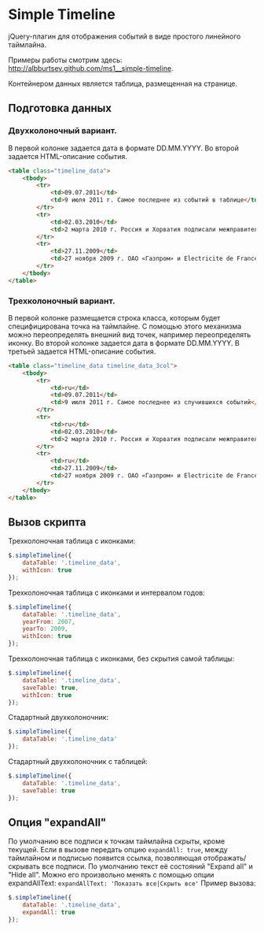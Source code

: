 # Simple Timeline

jQuery-плагин для отображения событий в виде простого линейного таймлайна.

Примеры работы смотрим здесь: http://albburtsev.github.com/ms1__simple-timeline.

Контейнером данных является таблица, размещенная на странице.

## Подготовка данных

### Двухколоночный вариант.
В первой колонке задается дата в формате DD.MM.YYYY.
Во второй задается HTML-описание события.

```html
<table class="timeline_data">
	<tbody>
		<tr>
			<td>09.07.2011</td>
			<td>9 июля 2011 г. Самое последнее из событий в таблице</td>
		</tr>
		<tr>
			<td>02.03.2010</td>
			<td>2 марта 2010 г. Россия и Хорватия подписали межправительственное соглашение, предусматривающее присоединение Хорватии к проекту «Южный поток». <a href="#">Пресс-релиз</a></td>
		</tr>
		<tr>
			<td>27.11.2009</td>
			<td>27 ноября 2009 г. ОАО «Газпром» и Electricite de France (EDF) подписали Меморандум о взаимопонимании, предусматривающий возможность вхождения EDF в проект строительства морского участка газопровода «Южный поток». <a href="#">Пресс-релиз</a></td>
		</tr>
	</tbody>
</table>
```

### Трехколоночный вариант.
В первой колонке размещается строка класса, которым будет специфицирована точка на таймлайне. С помощью этого механизма можно переопределять внешний вид точек, например переопределять иконку.
Во второй колонке задается дата в формате DD.MM.YYYY.
В третьей задается HTML-описание события.

```html
<table class="timeline_data timeline_data_3col">
	<tbody>
		<tr>
			<td>ru</td>
			<td>09.07.2011</td>
			<td>9 июля 2011 г. Самое последнее из случившихся событий</td>
		</tr>
		<tr>
			<td>ru</td>
			<td>02.03.2010</td>
			<td>2 марта 2010 г. Россия и Хорватия подписали межправительственное соглашение, предусматривающее присоединение Хорватии к проекту «Южный поток». <a href="#">Пресс-релиз</a></td>
		</tr>
		<tr>
			<td>ru</td>
			<td>27.11.2009</td>
			<td>27 ноября 2009 г. ОАО «Газпром» и Electricite de France (EDF) подписали Меморандум о взаимопонимании, предусматривающий возможность вхождения EDF в проект строительства морского участка газопровода «Южный поток». <a href="#">Пресс-релиз</a></td>
		</tr>
	</tbody>
</table>
```

## Вызов скрипта

Трехколоночная таблица с иконками:

```javascript
$.simpleTimeline({
	dataTable: '.timeline_data',
	withIcon: true
});
```

Трехколоночная таблица с иконками и интервалом годов:

```javascript
$.simpleTimeline({
	dataTable: '.timeline_data',
	yearFrom: 2007,
	yearTo: 2009,
	withIcon: true
});
```

Трехколоночная таблица с иконками, без скрытия самой таблицы:

```javascript
$.simpleTimeline({
	dataTable: '.timeline_data',
	saveTable: true,
	withIcon: true
});
```

Стадартный двухколоночник:

```javascript
$.simpleTimeline({
	dataTable: '.timeline_data'
});
```

Стадартный двухколоночник с таблицей:

```javascript
$.simpleTimeline({
	dataTable: '.timeline_data',
	saveTable: true
});
```

## Опция "expandAll"
По умолчанию все подписи к точкам таймлайна скрыты, кроме текущей.
Если в вызове передать опцию ```expandAll: true```, между таймлайном и подписью появится ссылка, позволяющая отображать/скрывать все подписи.
По умолчанию текст её состояний "Expand all" и "Hide all".
Можно его произвольно менять с помощью опции expandAllText: ```expandAllText: 'Показать все|Скрыть все'```
Пример вызова:

```javascript
$.simpleTimeline({
	dataTable: '.timeline_data',
	expandAll: true
});
```